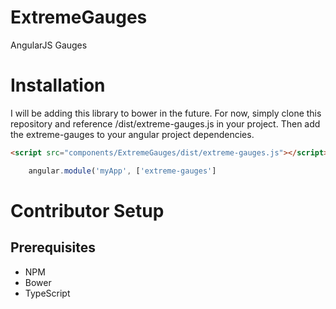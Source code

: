 # ExtremeGauges
AngularJS Gauges

# Installation #
I will be adding this library to bower in the future. For now, simply clone this repository and reference
/dist/extreme-gauges.js in your project. Then add the extreme-gauges to your angular project dependencies.

```html
<script src="components/ExtremeGauges/dist/extreme-gauges.js"></script>
```

```javascript
    angular.module('myApp', ['extreme-gauges']
```

# Contributor Setup #
## Prerequisites ##

* NPM
* Bower
* TypeScript

##
